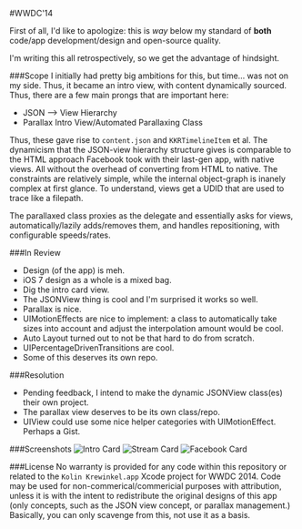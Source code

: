 #WWDC'14  

First of all, I'd like to apologize: this is *way* below my standard of **both** code/app development/design and open-source quality.  
  
I'm writing this all retrospectively, so we get the advantage of hindsight.

###Scope
I initially had pretty big ambitions for this, but time… was not on my side. Thus, it became an intro view, with content dynamically sourced. Thus, there are a few main prongs that are important here:  
  
* JSON ——> View Hierarchy  
* Parallax Intro View/Automated Parallaxing Class

Thus, these gave rise to `content.json` and `KKRTimelineItem` et al. The dynamicism that the JSON-view hierarchy structure gives is comparable to the HTML approach Facebook took with their last-gen app, with native views. All without the overhead of converting from HTML to native. The constraints are relatively simple, while the internal object-graph is inanely complex at first glance. To understand, views get a UDID that are used to trace like a filepath.

The parallaxed class proxies as the delegate and essentially asks for views, automatically/lazily adds/removes them, and handles repositioning, with configurable speeds/rates.

###In Review  
* Design (of the app) is meh.  
* iOS 7 design as a whole is a mixed bag.
* Dig the intro card view.
* The JSONView thing is cool and I'm surprised it works so well.
* Parallax is nice.
* UIMotionEffects are nice to implement: a class to automatically take sizes into account and adjust the interpolation amount would be cool.
* Auto Layout turned out to not be that hard to do from scratch.
* UIPercentageDrivenTransitions are cool.
* Some of this deserves its own repo.

###Resolution  
* Pending feedback, I intend to make the dynamic JSONView class(es) their own project.
* The parallax view deserves to be its own class/repo.
* UIView could use some nice helper categories with UIMotionEffect. Perhaps a Gist.

###Screenshots
![Intro Card](https://raw.githubusercontent.com/kolinkrewinkel/WWDC14/master/Meta/Screenshots/1.PNG?token=143944__eyJzY29wZSI6IlJhd0Jsb2I6a29saW5rcmV3aW5rZWwvV1dEQzE0L21hc3Rlci9NZXRhL1NjcmVlbnNob3RzLzEuUE5HIiwiZXhwaXJlcyI6MTM5ODE0ODQ2NH0%3D--f8243ad73f2e9dc4723dc7df34264b91ce455170)
![Stream Card](https://raw.githubusercontent.com/kolinkrewinkel/WWDC14/master/Meta/Screenshots/2.PNG?token=143944__eyJzY29wZSI6IlJhd0Jsb2I6a29saW5rcmV3aW5rZWwvV1dEQzE0L21hc3Rlci9NZXRhL1NjcmVlbnNob3RzLzIuUE5HIiwiZXhwaXJlcyI6MTM5ODE0ODQ4MX0%3D--a861ba4fd8463b65a0c181ded0c22adab79dd257)
![Facebook Card](https://raw.githubusercontent.com/kolinkrewinkel/WWDC14/master/Meta/Screenshots/3.PNG?token=143944__eyJzY29wZSI6IlJhd0Jsb2I6a29saW5rcmV3aW5rZWwvV1dEQzE0L21hc3Rlci9NZXRhL1NjcmVlbnNob3RzLzMuUE5HIiwiZXhwaXJlcyI6MTM5ODE0ODQ4MH0%3D--2669e0083bfbfe8488de18236503269da6d57df0)


###License
No warranty is provided for any code within this repository or related to the `Kolin Krewinkel.app` Xcode project for WWDC 2014. Code may be used for non-commerical/commericial purposes with attribution, unless it is with the intent to redistribute the original designs of this app (only concepts, such as the JSON view concept, or parallax management.) Basically, you can only scavenge from this, not use it as a basis.